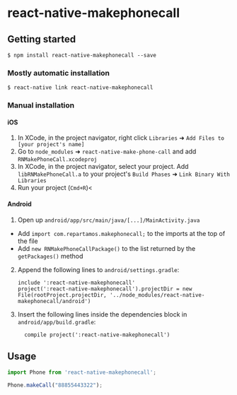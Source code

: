 
# react-native-makephonecall

## Getting started

`$ npm install react-native-makephonecall --save`

### Mostly automatic installation

`$ react-native link react-native-makephonecall`

### Manual installation


#### iOS

1. In XCode, in the project navigator, right click `Libraries` ➜ `Add Files to [your project's name]`
2. Go to `node_modules` ➜ `react-native-make-phone-call` and add `RNMakePhoneCall.xcodeproj`
3. In XCode, in the project navigator, select your project. Add `libRNMakePhoneCall.a` to your project's `Build Phases` ➜ `Link Binary With Libraries`
4. Run your project (`Cmd+R`)<

#### Android

1. Open up `android/app/src/main/java/[...]/MainActivity.java`
  - Add `import com.repartamos.makephonecall;` to the imports at the top of the file
  - Add `new RNMakePhoneCallPackage()` to the list returned by the `getPackages()` method
2. Append the following lines to `android/settings.gradle`:
  	```
  	include ':react-native-makephonecall'
  	project(':react-native-makephonecall').projectDir = new File(rootProject.projectDir, '../node_modules/react-native-makephonecall/android')
  	```
3. Insert the following lines inside the dependencies block in `android/app/build.gradle`:
  	```
      compile project(':react-native-makephonecall')
  	```

## Usage
```javascript
import Phone from 'react-native-makephonecall';

Phone.makeCall("88855443322");
```
